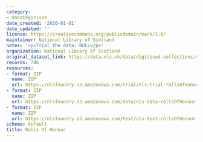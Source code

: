 ```yaml
---
category:
- Uncategorised
date_created: '2020-01-01'
date_updated: ''
license: https://creativecommons.org/publicdomain/mark/1.0/
maintainer: National Library of Scotland
notes: '<p>Trial the data: NULL</p>'
organization: National Library of Scotland
original_dataset_link: https://data.nls.uk/data/digitised-collections/rolls-of-honour/
records: 786
resources:
- format: ZIP
  name: ZIP
  url: https://nlsfoundry.s3.amazonaws.com/trial/nls-trial-rollsOfHonour.zip
- format: ZIP
  name: ZIP
  url: https://nlsfoundry.s3.amazonaws.com/data/nls-data-rollsOfHonour.zip
- format: ZIP
  name: ZIP
  url: https://nlsfoundry.s3.amazonaws.com/text/nls-text-rollsOfHonour.zip
schema: default
title: Rolls Of Honour
---
```

